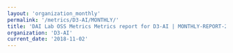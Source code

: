 ```yaml
---
layout: 'organization_monthly'
permalink: '/metrics/D3-AI/MONTHLY/'
title: 'DAI Lab OSS Metrics Metrics report for D3-AI | MONTHLY-REPORT-2018-11-02'
organization: 'D3-AI'
current_date: '2018-11-02'
---
```

